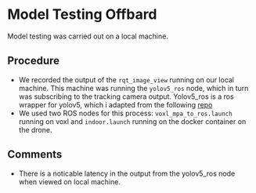 # Model Testing Offbard

Model testing was carried out on a local machine.

## Procedure

- We recorded the output of the `rqt_image_view` running on our local machine. This machine was running the `yolov5_ros` node, which in turn was subscribing to the tracking camera output. Yolov5_ros is a ros wrapper for yolov5, which i adapted from the following [repo](https://github.com/mats-robotics/yolov5_ros)
- We used two ROS nodes for this process: `voxl_mpa_to_ros.launch` running on voxl and `indoor.launch` running on the docker container on the drone.

## Comments

- There is a noticable latency in the output from the yolov5_ros node when viewed on local machine. 
